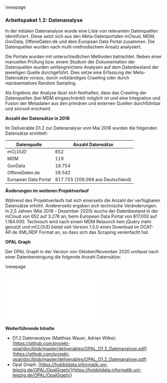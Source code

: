 \newpage

### Arbeitspaket 1.2: Datenanalyse

In der initialen Datenanalyse wurde eine Liste von relevanten Datenquellen identifiziert. Diese setzt sich aus den Meta-Datenportalen mCloud, MDM, GovData, OffeneDaten.de und dem European Data Portal zusammen. Die Datenquellen wurden nach multi-methodischem Ansatz analysiert.

Die Portale wurden mit unterschiedlichen Methoden betrachtet. Neben einer manuellen Prüfung bzw. einem Studium der Dokumentation der Datenquellen wurden umfangreichere Analysen auf dem Datenbestand der jeweiligen Quelle durchgeführt. Dies setze eine Erfassung der Meta-Datensätze voraus, durch vollständiges Crawling oder durch repräsentatives Random Sampling.

Als Ergebnis der Analyse lässt sich festhalten, dass das Crawling der Datenquellen (bei MDM eingeschränkt) möglich ist und eine Integration und Fusion der Metadaten aus den primären und externen Quellen durchführbar und sinnvoll erscheint.

**Anzahl der Datensätze in 2018**

Im Deliverable D1.2 zur Datenanalyse vom Mai 2018 wurden die folgenden Datensätze ermittelt:

| Datenquelle          | Anzahl Datensätze                 |
|----------------------|-----------------------------------|
| mCLOUD               |                               652 |
| MDM                  |                               119 |
| GovData              |                            19.754 |
| OffeneDaten.de       |                            28.542 |
| European Data Portal | 817.755 (206.068 aus Deutschland) |

**Änderungen im weiteren Projektverlauf**

Während des Projektverlaufs hat sich einerseits die Anzahl der verfügbaren Datensätze erhöht. Andererseits ergaben sich technische Veränderungen. In 2,5 Jahren (Mai 2018 – Dezember 2020) wuchs der Datenbestand in der mCloud von 652 auf 3.276 an; beim European Data Portal von 817.000 auf 1.184.000. Technisch wird nach einem MDM Relaunch kein jQuery mehr genutzt und mCLOUD bietet seit Version 1.5.0 einen Download im DCAT-AP.de XML/RDF Format an, so dass sich das Scraping vereinfacht hat.

**OPAL Graph**

Der OPAL Graph in der Version von Oktober/November 2020 umfasst nach einer Datenbereinigung die folgende Anzahl Datensätze:

\newpage

![](../Medien/Tabelle-120.pdf)


**Weiterführende Inhalte**

* D1.2 Datenanalyse (Matthias Wauer, Adrian Wilke): [https://github.com/projekt-opal/doc/blob/master/deliverables/OPAL_D1.2_Datenanalyse.pdf](https://github.com/projekt-opal/doc/blob/master/deliverables/OPAL_D1.2_Datenanalyse.pdf)
* Opal Graph: [https://hobbitdata.informatik.uni-leipzig.de/OPAL/OpalGraph/](https://hobbitdata.informatik.uni-leipzig.de/OPAL/OpalGraph/)

